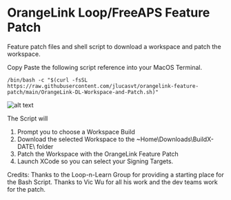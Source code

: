 # OrangeLink Loop/FreeAPS Feature Patch
Feature patch files and shell script to download a workspace and patch the workspace.

Copy Paste the following script reference into your MacOS Terminal.

```
/bin/bash -c "$(curl -fsSL https://raw.githubusercontent.com/jlucasvt/orangelink-feature-patch/main/OrangeLink-DL-Workspace-and-Patch.sh)"
```
![alt text](https://github.com/jlucasvt/orangelink-feature-patch/raw/main/termpic.png?raw=true)

The Script will 
1. Prompt you to choose a Workspace Build
2. Download the selected Workspace to the ~Home\Downloads\BuildX-DATE\ folder
3. Patch the Workspace with the OrangeLink Feature Patch
4. Launch XCode so you can select your Signing Targets.

Credits:
Thanks to the Loop-n-Learn Group for providing a starting place for the Bash Script.
Thanks to Vic Wu for all his work and the dev teams work for the patch.
